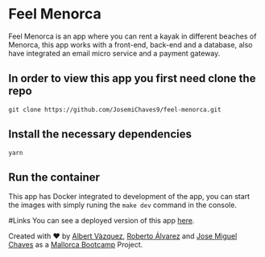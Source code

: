 # Feel Menorca
Feel Menorca is an app where you can rent a kayak in different beaches of Menorca, this app works with a front-end, back-end and a database, also have integrated an email micro service and a payment gateway.

## In order to view this app you first need clone the repo

`git clone https://github.com/JosemiChaves9/feel-menorca.git`

## Install the necessary dependencies
`yarn`

## Run the container
This app has Docker integrated to development of the app, you can start the images with simply runing the `make dev` command in the console.

#Links
You can see a deployed version of this app [here](https://protected-peak-68735.herokuapp.com/).

Created with ❤️  by [Albert Vàzquez](https://github.com/albertvazquezm), [Roberto Álvarez](https://github.com/Ralvgar) and [Jose Miguel Chaves](https://github.com/JosemiChaves9) as a [Mallorca Bootcamp](https://mallorcaboot.camp/) Project.

